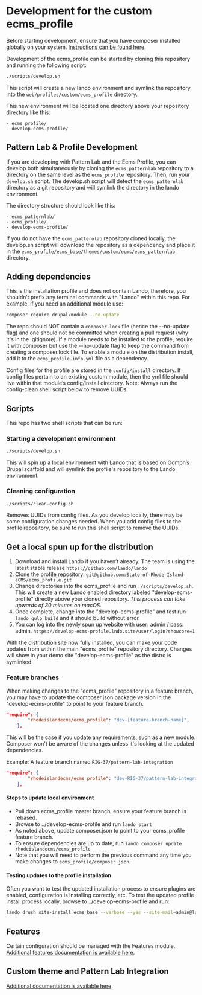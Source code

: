 # Development for the custom ecms_profile

Before starting development, ensure that you have composer installed globally
on your system. [Instructions can be found here](https://getcomposer.org/doc/00-intro.md#installation-linux-unix-macos).
 
Development of the ecms_profile can be started by cloning this repository and
running the following script:
```bash
./scripts/develop.sh
```

This script will create a new lando environment and symlink the repository into
the `web/profiles/custom/ecms_profile` directory.

This new environment will be located one directory above your 
repository directory like this:

```
- ecms_profile/
- develop-ecms-profile/
```

## Pattern Lab & Profile Development
If you are developing with Pattern Lab and the Ecms Profile, you can develop
both simultaneously by cloning the `ecms_patternlab` repository to a directory
on the same level as the `ecms_profile` repository. Then, run your `develop.sh`
script. The develop.sh script will detect the `ecms_patternlab` directory as a
git repository and will symlink the directory in the lando environment.

The directory structure should look like this:
```
- ecms_patternlab/
- ecms_profile/
- develop-ecms-profile/
```

If you do not have the `ecms_patternlab` repository cloned locally, the 
develop.sh script will download the repository as a dependency 
and place it in the `ecms_profile/ecms_base/themes/custom/ecms/ecms_patternlab`
directory. 

## Adding dependencies
This is the installation profile and does not contain Lando, therefore, you 
shouldn’t prefix any terminal commands with "Lando" within this repo. 
For example, if you need an additional module use: 
```bash
composer require drupal/module --no-update
```

The repo should NOT contain a `composer.lock` file (hence the --no-update flag)
and one should not be committed when creating a pull request 
(why it's in the .gitignore). If a module needs to be installed to the profile,
require it with composer but use the --no-update flag to keep the command 
from creating a composer.lock file.
To enable a module on the distribution install, add it to the 
`ecms_profile.info.yml` file as a dependency.

Config files for the profile are stored in the `config/install` directory. 
If config files pertain to an existing custom module, then the yml file
should live within that module’s config/install directory. 
Note: Always run the config-clean shell script below to remove UUIDs.

## Scripts

This repo has two shell scripts that can be run:

### Starting a development environment
```bash
./scripts/develop.sh
```
This will spin up a local environment with Lando that is based on 
Oomph’s Drupal scaffold and will symlink the profile's 
repository to the Lando environment. 

### Cleaning configuration
```bash
./scripts/clean-config.sh
```
Removes UUIDs from config files.
As you develop locally, there may be some configuration changes needed. 
When you add config files to the profile repository, be sure to run this 
shell script to remove the UUIDs.

## Get a local spun up for the distribution
1. Download and install Lando if you haven’t already. 
   The team is using the latest stable release `https://github.com/lando/lando`
2. Clone the profile repository:
   `git@github.com:State-of-Rhode-Island-eCMS/ecms_profile.git`
3. Change directories into the ecms_profile and run `./scripts/develop.sh`.
   This will create a new Lando enabled directory labeled 
   "develop-ecms-profile" directly above your cloned repository.
   _This process can take upwards of 30 minutes on macOS_. 
4. Once complete, change into the "develop-ecms-profile" and test run 
   `lando gulp build` and it should build without error.
5. You can log into the newly spun up website with user: admin / pass: admin.
   `https://develop-ecms-profile.lndo.site/user/login?showcore=1` 

With the distribution site now fully installed, you can make your code updates
from within the main "ecms_profile" repository directory.
Changes will show in your demo site "develop-ecms-profile" 
as the distro is symlinked. 

### Feature branches
When making changes to the "ecms_profile" repository in a feature branch, you may
have to update the composer.json package version in the "develop-ecms-profile" to
point to your feature branch.

```json
"require": {
        "rhodeislandecms/ecms_profile": "dev-[feature-branch-name]",
    },
```

This will be the case if you update any requirements, such as a new module. Composer
won't be aware of the changes unless it's looking at the updated dependencies.

Example: A feature branch named `RIG-37/pattern-lab-integration`

```json
"require": {
        "rhodeislandecms/ecms_profile": "dev-RIG-37/pattern-lab-integration",
    },
```

#### Steps to update local environment
 * Pull down ecms_profile master branch, ensure your feature branch is rebased.
 * Browse to ../develop-ecms-profile and run `lando start`
 * As noted above, update composer.json to point to your ecms_profile feature branch.
 * To ensure dependencies are up to date, run `lando composer update rhodeislandecms/ecms_profile`
 * Note that you will need to perform the previous command any time you make changes to `ecms_profile/composer.json`.

#### Testing updates to the profile installation
Often you want to test the updated installation process to ensure plugins are enabled,
configuration is installing correctly, etc. 
To test the updated profile install process locally, browse to ../develop-ecms-profile and run:
```bash
lando drush site-install ecms_base --verbose --yes --site-mail=admin@localhost --account-mail=admin@localhost --site-name="State of Rhode Island Distribution" --account-name=admin --account-pass=admin;
```

## Features
Certain configuration should be managed with the Features module. 
[Additional features documentation is available here](./features.md).

## Custom theme and Pattern Lab Integration
[Additional documentation is available here](./theming.md).